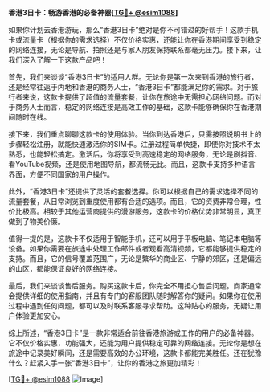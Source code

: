 **香港3日卡：畅游香港的必备神器[[TG💪+ @esim1088](https://t.me/s/esim1088)]**

如果你计划去香港游玩，那么“香港3日卡”绝对是你不可错过的好帮手！这款手机卡或流量卡（根据你的需求选择）不仅价格实惠，还能让你在香港期间享受到稳定的网络连接，无论是导航、拍照还是与家人朋友保持联系都毫无压力。接下来，让我们深入了解一下这款产品吧！

首先，我们来谈谈“香港3日卡”的适用人群。无论你是第一次来到香港的旅行者，还是经常往返于内地和香港的商务人士，“香港3日卡”都能满足你的需求。对于旅行者来说，这款卡提供了超值的流量套餐，让你在旅途中无需担心网络问题。而对于商务人士而言，稳定的网络连接是高效工作的基础，这款卡能够确保你在香港期间随时在线。

接下来，我们重点聊聊这款卡的使用体验。当你到达香港后，只需按照说明书上的步骤轻松注册，就能快速激活你的SIM卡。注册过程简单快捷，即使你对技术不太熟悉，也能轻松搞定。激活后，你将享受到高速稳定的网络服务，无论是刷抖音、看YouTube视频，还是使用地图导航，都流畅无比。而且，这款卡支持多种语言界面，方便不同国家的用户操作。

此外，“香港3日卡”还提供了灵活的套餐选择。你可以根据自己的需求选择不同的流量套餐，从日常浏览到重度使用都有合适的选项。而且，它的资费非常合理，性价比极高。相较于其他运营商提供的漫游服务，这款卡的价格优势非常明显，真正做到了物美价廉。

值得一提的是，这款卡不仅适用于智能手机，还可以用于平板电脑、笔记本电脑等设备。如果你需要在旅途中处理工作邮件或者观看高清视频，它都能够提供稳定的支持。而且，它的信号覆盖范围广，无论是繁华的商业区、宁静的郊区，还是偏远的山区，都能保证良好的网络连接。

最后，我们来谈谈售后服务。购买这款卡后，你完全不用担心售后问题。商家通常会提供详细的使用指南，并且有专门的客服团队随时解答你的疑问。如果你在使用过程中遇到任何问题，都可以及时联系客服寻求帮助。这种贴心的服务，无疑让用户体验更加安心。

综上所述，“香港3日卡”是一款非常适合前往香港旅游或工作的用户的必备神器。它不仅价格实惠，功能强大，还能为用户提供稳定可靠的网络连接。无论你是想在旅途中记录美好瞬间，还是需要高效的办公环境，这款卡都能完美胜任。还在犹豫什么？赶紧入手一张“香港3日卡”，让你的香港之旅更加精彩！

[[TG💪+ @esim1088](https://t.me/s/esim1088) ![Image](https://i.postimg.cc/4NQfJmqS/Snipaste-2025-05-13-00-14-12.png)]